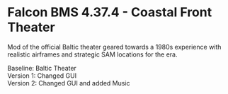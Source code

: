 # Falcon BMS 4.37.4 - Coastal Front Theater
Mod of the official Baltic theater geared towards a 1980s experience with realistic airframes and strategic SAM locations for the era.

Baseline: Baltic Theater  
Version 1: Changed GUI  
Version 2: Changed GUI and added Music 
